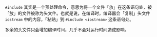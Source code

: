 `#include` 其实是一个预处理命令，意思为将一个文件「放」在这条语句处，被「放」的文件被称为头文件。也就是说，在编译时，编译器会「复制」头文件 `iostream` 中的内容，「粘贴」到 `#include <iostream>` 这条语句处。

多余的头文件只会增加编译时间，几乎不会对运行时间造成影响。



